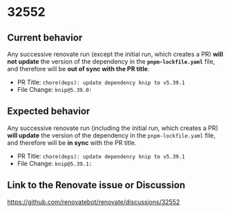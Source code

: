 # 32552

## Current behavior

Any successive renovate run (except the initial run, which creates a PR) 
**will not update** the version of the dependency in the
**`pnpm-lockfile.yaml`** file, and therefore will be
**out of sync with the PR title**.

* PR Title: `chore(deps): update dependency knip to v5.39.1`
* File Change: `knip@5.39.0:`

## Expected behavior

Any successive renovate run (including the initial run, which creates a PR)
**will update** the version of the dependency in the `pnpm-lockfile.yaml` file,
and therefore will be **in sync** with the PR title.

* PR Title: `chore(deps): update dependency knip to v5.39.1`
* File Change: `knip@5.39.1:`

## Link to the Renovate issue or Discussion

https://github.com/renovatebot/renovate/discussions/32552

